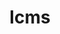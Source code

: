 ---
title: "lcms"
layout: cache
categories: [package, develop]
meta: {"compilers": ["gcc@11.1.0", "gcc@11.4.0"], "num_specs": 22, "num_specs_by_stack": {"data-vis-sdk": 13, "hep": 9, "root": 22}, "oss": ["ubuntu20.04", "ubuntu22.04"], "platforms": ["linux"], "stacks": ["data-vis-sdk", "hep", "root"], "targets": ["x86_64_v3"], "versions": ["2.16"]}
spec_details: [{"compiler": "gcc@11.1.0", "hash": "4ygnhae7fj4n6cxo36osfusvp536g6nc", "os": "ubuntu20.04", "platform": "linux", "size": "-", "stacks": ["data-vis-sdk", "root"], "target": "x86_64_v3", "variants": ["build_system=autotools"], "versions": ["2.16"]}, {"compiler": "gcc@11.1.0", "hash": "5vcl3mwa3pi3gsq76dnfaihurflpk56q", "os": "ubuntu20.04", "platform": "linux", "size": "-", "stacks": ["data-vis-sdk", "root"], "target": "x86_64_v3", "variants": ["build_system=autotools"], "versions": ["2.16"]}, {"compiler": "gcc@11.1.0", "hash": "62uxs72dsyxlzvqhf2qiq6alesxnxssc", "os": "ubuntu20.04", "platform": "linux", "size": "-", "stacks": ["data-vis-sdk", "root"], "target": "x86_64_v3", "variants": ["build_system=autotools"], "versions": ["2.16"]}, {"compiler": "gcc@11.1.0", "hash": "6l7mvbcsfi4hvi5kiogviymfkx5wof32", "os": "ubuntu20.04", "platform": "linux", "size": "-", "stacks": ["data-vis-sdk", "root"], "target": "x86_64_v3", "variants": ["build_system=autotools"], "versions": ["2.16"]}, {"compiler": "gcc@11.1.0", "hash": "7pcnkyomjgqjm5l6tzmcpv6bdcp6e2v6", "os": "ubuntu20.04", "platform": "linux", "size": "-", "stacks": ["data-vis-sdk", "root"], "target": "x86_64_v3", "variants": ["build_system=autotools"], "versions": ["2.16"]}, {"compiler": "gcc@11.1.0", "hash": "abavg3u5jgtoyj7bocohcxnsckjmm6ks", "os": "ubuntu20.04", "platform": "linux", "size": "-", "stacks": ["data-vis-sdk", "root"], "target": "x86_64_v3", "variants": ["build_system=autotools"], "versions": ["2.16"]}, {"compiler": "gcc@11.4.0", "hash": "cni4thpqu4e35aqlazlm7luzc4x67aip", "os": "ubuntu22.04", "platform": "linux", "size": "-", "stacks": ["hep", "root"], "target": "x86_64_v3", "variants": ["build_system=autotools"], "versions": ["2.16"]}, {"compiler": "gcc@11.4.0", "hash": "fsilebcdd3llj2rk5pakqht6aobi2yal", "os": "ubuntu22.04", "platform": "linux", "size": "-", "stacks": ["hep", "root"], "target": "x86_64_v3", "variants": ["build_system=autotools"], "versions": ["2.16"]}, {"compiler": "gcc@11.1.0", "hash": "fv44gu6dxy2gyvrri7v466cvnlwlthf2", "os": "ubuntu20.04", "platform": "linux", "size": "-", "stacks": ["data-vis-sdk", "root"], "target": "x86_64_v3", "variants": ["build_system=autotools"], "versions": ["2.16"]}, {"compiler": "gcc@11.1.0", "hash": "gom7hg4vt2vvcba3knolmowxn223mknw", "os": "ubuntu20.04", "platform": "linux", "size": "-", "stacks": ["data-vis-sdk", "root"], "target": "x86_64_v3", "variants": ["build_system=autotools"], "versions": ["2.16"]}, {"compiler": "gcc@11.4.0", "hash": "goskb5rfsa7khen5663byg62bnygt6y3", "os": "ubuntu22.04", "platform": "linux", "size": "-", "stacks": ["hep", "root"], "target": "x86_64_v3", "variants": ["build_system=autotools"], "versions": ["2.16"]}, {"compiler": "gcc@11.1.0", "hash": "guy7fn7xslj4ozl4w6gyrbthfb6s2ttg", "os": "ubuntu20.04", "platform": "linux", "size": "-", "stacks": ["data-vis-sdk", "root"], "target": "x86_64_v3", "variants": ["build_system=autotools"], "versions": ["2.16"]}, {"compiler": "gcc@11.1.0", "hash": "hnuymkvcf72nc5yveix3xalvul66h6tk", "os": "ubuntu20.04", "platform": "linux", "size": "-", "stacks": ["data-vis-sdk", "root"], "target": "x86_64_v3", "variants": ["build_system=autotools"], "versions": ["2.16"]}, {"compiler": "gcc@11.4.0", "hash": "m3whfwbf7upvhv2qxtrfax5dhssqedkw", "os": "ubuntu22.04", "platform": "linux", "size": "-", "stacks": ["hep", "root"], "target": "x86_64_v3", "variants": ["build_system=autotools"], "versions": ["2.16"]}, {"compiler": "gcc@11.4.0", "hash": "mj5niijzdmx3a4enk2zq4mnmcpueypj4", "os": "ubuntu22.04", "platform": "linux", "size": "-", "stacks": ["hep", "root"], "target": "x86_64_v3", "variants": ["build_system=autotools"], "versions": ["2.16"]}, {"compiler": "gcc@11.4.0", "hash": "pgcp43udiwhzzmyerkzn4goceo46zeep", "os": "ubuntu22.04", "platform": "linux", "size": "-", "stacks": ["hep", "root"], "target": "x86_64_v3", "variants": ["build_system=autotools"], "versions": ["2.16"]}, {"compiler": "gcc@11.4.0", "hash": "rf6d5kvjkkshddb4wtvukygqnzmb7r6e", "os": "ubuntu22.04", "platform": "linux", "size": "-", "stacks": ["hep", "root"], "target": "x86_64_v3", "variants": ["build_system=autotools"], "versions": ["2.16"]}, {"compiler": "gcc@11.1.0", "hash": "tmeyj56uapkovb53tan24ygziwetmken", "os": "ubuntu20.04", "platform": "linux", "size": "-", "stacks": ["data-vis-sdk", "root"], "target": "x86_64_v3", "variants": ["build_system=autotools"], "versions": ["2.16"]}, {"compiler": "gcc@11.1.0", "hash": "ug5a6l5z2ldaajl3v7j2pdnqu2r53fji", "os": "ubuntu20.04", "platform": "linux", "size": "-", "stacks": ["data-vis-sdk", "root"], "target": "x86_64_v3", "variants": ["build_system=autotools"], "versions": ["2.16"]}, {"compiler": "gcc@11.4.0", "hash": "vurd45332n5vgpmyrlogxbavaggkikpf", "os": "ubuntu22.04", "platform": "linux", "size": "-", "stacks": ["hep", "root"], "target": "x86_64_v3", "variants": ["build_system=autotools"], "versions": ["2.16"]}, {"compiler": "gcc@11.4.0", "hash": "x3zn2bivzjjwzq7f6fq3gbxlkguheuvb", "os": "ubuntu22.04", "platform": "linux", "size": "-", "stacks": ["hep", "root"], "target": "x86_64_v3", "variants": ["build_system=autotools"], "versions": ["2.16"]}, {"compiler": "gcc@11.1.0", "hash": "znw57acs3cdeqvv6krajud277vexavsz", "os": "ubuntu20.04", "platform": "linux", "size": "-", "stacks": ["data-vis-sdk", "root"], "target": "x86_64_v3", "variants": ["build_system=autotools"], "versions": ["2.16"]}]
---